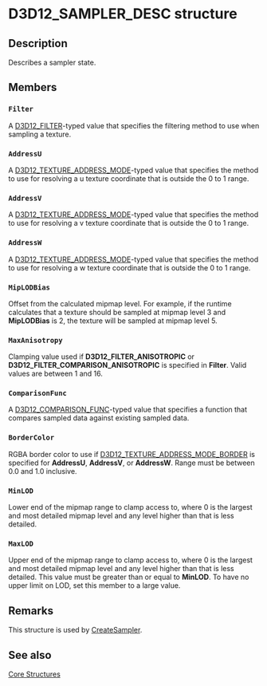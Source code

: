 # D3D12_SAMPLER_DESC structure

## Description

Describes a sampler state.

## Members

### `Filter`

A [D3D12_FILTER](https://learn.microsoft.com/windows/desktop/api/d3d12/ne-d3d12-d3d12_filter)-typed value that specifies the filtering method to use when sampling a texture.

### `AddressU`

A [D3D12_TEXTURE_ADDRESS_MODE](https://learn.microsoft.com/windows/desktop/api/d3d12/ne-d3d12-d3d12_texture_address_mode)-typed value that specifies the method to use for resolving a u texture coordinate that is outside the 0 to 1 range.

### `AddressV`

A [D3D12_TEXTURE_ADDRESS_MODE](https://learn.microsoft.com/windows/desktop/api/d3d12/ne-d3d12-d3d12_texture_address_mode)-typed value that specifies the method to use for resolving a v texture coordinate that is outside the 0 to 1 range.

### `AddressW`

A [D3D12_TEXTURE_ADDRESS_MODE](https://learn.microsoft.com/windows/desktop/api/d3d12/ne-d3d12-d3d12_texture_address_mode)-typed value that specifies the method to use for resolving a w texture coordinate that is outside the 0 to 1 range.

### `MipLODBias`

Offset from the calculated mipmap level. For example, if the runtime calculates that a texture should be sampled at mipmap level 3 and **MipLODBias** is 2, the texture will be sampled at mipmap level 5.

### `MaxAnisotropy`

Clamping value used if **D3D12_FILTER_ANISOTROPIC** or **D3D12_FILTER_COMPARISON_ANISOTROPIC** is specified in **Filter**. Valid values are between 1 and 16.

### `ComparisonFunc`

A [D3D12_COMPARISON_FUNC](https://learn.microsoft.com/windows/desktop/api/d3d12/ne-d3d12-d3d12_comparison_func)-typed value that specifies a function that compares sampled data against existing sampled data.

### `BorderColor`

RGBA border color to use if [D3D12_TEXTURE_ADDRESS_MODE_BORDER](https://learn.microsoft.com/windows/desktop/api/d3d12/ne-d3d12-d3d12_texture_address_mode) is specified for **AddressU**, **AddressV**, or **AddressW**. Range must be between 0.0 and 1.0 inclusive.

### `MinLOD`

Lower end of the mipmap range to clamp access to, where 0 is the largest and most detailed mipmap level and any level higher than that is less detailed.

### `MaxLOD`

Upper end of the mipmap range to clamp access to, where 0 is the largest and most detailed mipmap level and any level higher than that is less detailed. This value must be greater than or equal to **MinLOD**. To have no upper limit on LOD, set this member to a large value.

## Remarks

This structure is used by [CreateSampler](https://learn.microsoft.com/windows/desktop/api/d3d12/nf-d3d12-id3d12device-createsampler).

## See also

[Core Structures](https://learn.microsoft.com/windows/desktop/direct3d12/direct3d-12-structures)